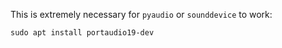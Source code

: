 This is extremely necessary for `pyaudio` or `sounddevice` to work:
```shell
sudo apt install portaudio19-dev
```
